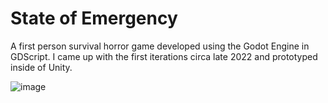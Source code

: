 # State of Emergency
 A first person survival horror game developed using the Godot Engine in GDScript. I came up with the first iterations circa late 2022 and prototyped inside of Unity.
 
![image](https://github.com/mathew1521/State-of-Emergency/assets/128736690/b5cc9c8e-6491-4fd3-b0cb-9807b146c417)
